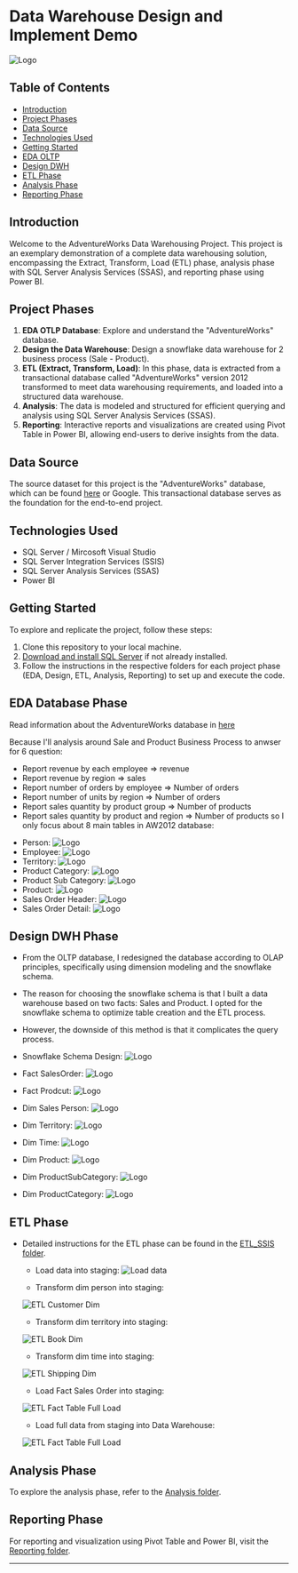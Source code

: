 # Data Warehouse Design and Implement Demo

![Logo](https://github.com/thinh661/AdventureWorks_DataWareHouse_Building/blob/master/image/data-warehousing1.png)
## Table of Contents
- [Introduction](#introduction)
- [Project Phases](#project-phases)
- [Data Source](#data-source)
- [Technologies Used](#technologies-used)
- [Getting Started](#getting-started)
- [EDA OLTP](#eda)
- [Design DWH](#design)
- [ETL Phase](#etl-phase)
- [Analysis Phase](#analysis-phase)
- [Reporting Phase](#reporting-phase)

## Introduction
Welcome to the AdventureWorks Data Warehousing Project. This project is an exemplary demonstration of a complete data warehousing solution, encompassing the Extract, Transform, Load (ETL) phase, analysis phase with SQL Server Analysis Services (SSAS), and reporting phase using Power BI.

## Project Phases
1. **EDA OTLP Database**: Explore and understand the "AdventureWorks" database.
2. **Design the Data Warehouse**: Design a snowflake data warehouse for 2 business process (Sale - Product).
3. **ETL (Extract, Transform, Load)**: In this phase, data is extracted from a transactional database called "AdventureWorks" version 2012 transformed to meet data warehousing requirements, and loaded into a structured data warehouse.
4. **Analysis**: The data is modeled and structured for efficient querying and analysis using SQL Server Analysis Services (SSAS).
5. **Reporting**: Interactive reports and visualizations are created using Pivot Table in Power BI, allowing end-users to derive insights from the data.

## Data Source
The source dataset for this project is the "AdventureWorks" database, which can be found [here](https://github.com/thinh661/AdventureWorks_DataWareHouse_Building/blob/master/OLTP_Backup/AdventureWorks2012.bak) or Google. This transactional database serves as the foundation for the end-to-end project.

## Technologies Used
- SQL Server / Mircosoft Visual Studio
- SQL Server Integration Services (SSIS)
- SQL Server Analysis Services (SSAS)
- Power BI

## Getting Started
To explore and replicate the project, follow these steps:
1. Clone this repository to your local machine.
2. [Download and install SQL Server](https://www.microsoft.com/en-us/sql-server/sql-server-downloads) if not already installed.
3. Follow the instructions in the respective folders for each project phase (EDA, Design, ETL, Analysis, Reporting) to set up and execute the code.

## EDA Database Phase
Read information about the AdventureWorks database in [here](https://learn.microsoft.com/en-us/sql/samples/adventureworks-install-configure?view=sql-server-ver16&tabs=ssms)

Because I'll analysis around Sale and Product Business Process to anwser for 6 question:
- Report revenue by each employee => revenue
- Report revenue by region => sales
- Report number of orders by employee => Number of orders
- Report number of units by region => Number of orders
- Report sales quantity by product group => Number of products
- Report sales quantity by product and region => Number of products
so I only focus about 8 main tables in AW2012 database:

* Person:
    ![Logo](https://github.com/thinh661/AdventureWorks_DataWareHouse_Building/blob/master/image/Person_oltp.png)
* Employee:
    ![Logo](https://github.com/thinh661/AdventureWorks_DataWareHouse_Building/blob/master/image/employee_oltp.png)
* Territory:
    ![Logo](https://github.com/thinh661/AdventureWorks_DataWareHouse_Building/blob/master/image/teritory_oltp.png)
* Product Category:
    ![Logo](https://github.com/thinh661/AdventureWorks_DataWareHouse_Building/blob/master/image/product_category_oltp.png)  
* Product Sub Category:
    ![Logo](https://github.com/thinh661/AdventureWorks_DataWareHouse_Building/blob/master/image/product_sub_category_oltp.png) 
* Product:
    ![Logo](https://github.com/thinh661/AdventureWorks_DataWareHouse_Building/blob/master/image/product_oltp.png) 
* Sales Order Header:
    ![Logo](https://github.com/thinh661/AdventureWorks_DataWareHouse_Building/blob/master/image/sales_orer_header_oltp.png) 
* Sales Order Detail:
    ![Logo](https://github.com/thinh661/AdventureWorks_DataWareHouse_Building/blob/master/image/sales_order_detail_otlp.png) 

## Design DWH Phase
* From the OLTP database, I redesigned the database according to OLAP principles, specifically using dimension modeling and the snowflake schema.

* The reason for choosing the snowflake schema is that I built a data warehouse based on two facts: Sales and Product. I opted for the snowflake schema to optimize table creation and the ETL process. 

* However, the downside of this method is that it complicates the query process.

* Snowflake Schema Design:
    ![Logo](https://github.com/thinh661/AdventureWorks_DataWareHouse_Building/blob/master/image/snowflake_dwh.png) 

* Fact SalesOrder:
    ![Logo](https://github.com/thinh661/AdventureWorks_DataWareHouse_Building/blob/master/image/fact_sales_order.png) 

* Fact Prodcut:
    ![Logo](https://github.com/thinh661/AdventureWorks_DataWareHouse_Building/blob/master/image/fact_product.png) 

* Dim Sales Person:
    ![Logo](https://github.com/thinh661/AdventureWorks_DataWareHouse_Building/blob/master/image/dim_sales_person.png) 

* Dim Territory:
    ![Logo](https://github.com/thinh661/AdventureWorks_DataWareHouse_Building/blob/master/image/dim_territory.png) 

* Dim Time:
    ![Logo](https://github.com/thinh661/AdventureWorks_DataWareHouse_Building/blob/master/image/dim_time.png) 

* Dim Product:
    ![Logo](https://github.com/thinh661/AdventureWorks_DataWareHouse_Building/blob/master/image/dim_product.png) 

* Dim ProductSubCategory:
    ![Logo](https://github.com/thinh661/AdventureWorks_DataWareHouse_Building/blob/master/image/dim_product_sub_category.png) 

* Dim ProductCategory:
    ![Logo](https://github.com/thinh661/AdventureWorks_DataWareHouse_Building/blob/master/image/dim_product_category.png) 



## ETL Phase

* Detailed instructions for the ETL phase can be found in the [ETL_SSIS folder](/ETL_AW_by_SSIS).

    * Load data into staging:
        ![Load data](https://github.com/thinh661/AdventureWorks_DataWareHouse_Building/blob/master/image/load_data_into_stg.png)

   * Transform dim person into staging:
   
    ![ETL Customer Dim](https://github.com/thinh661/AdventureWorks_DataWareHouse_Building/blob/master/image/transform_dim_person_into_stg.png)

   * Transform dim territory into staging:
   
    ![ETL Book Dim](https://github.com/thinh661/AdventureWorks_DataWareHouse_Building/blob/master/image/transform_dim_territory_into_stg.png)

   * Transform dim time into staging:
   
    ![ETL Shipping Dim](https://github.com/thinh661/AdventureWorks_DataWareHouse_Building/blob/master/image/transform_dim_time_into_stg.png)

   * Load Fact Sales Order into staging:
   
    ![ETL Fact Table Full Load](https://github.com/thinh661/AdventureWorks_DataWareHouse_Building/blob/master/image/load_fact_sales_order_into_stg.png)

    * Load full data from staging into Data Warehouse:
   
    ![ETL Fact Table Full Load](https://github.com/thinh661/AdventureWorks_DataWareHouse_Building/blob/master/image/load_data_into_dwh.png)

## Analysis Phase
To explore the analysis phase, refer to the [Analysis folder](/Analysis).



## Reporting Phase
For reporting and visualization using Pivot Table and Power BI, visit the [Reporting folder](/Reporting).

---